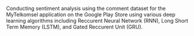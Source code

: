 Conducting sentiment analysis using the comment dataset for the MyTelkomsel application on the Google Play Store using various deep learning algorithms including Reccurent Neural Network (RNN), Long Short Term Memory (LSTM), and Gated Reccurent Unit (GRU).
